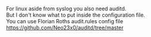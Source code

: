 For linux aside from syslog you also need auditd.  
But I don't know what to put inside the configuration file.  
You can use Florian Roths audit.rules config file 
https://github.com/Neo23x0/auditd/tree/master
